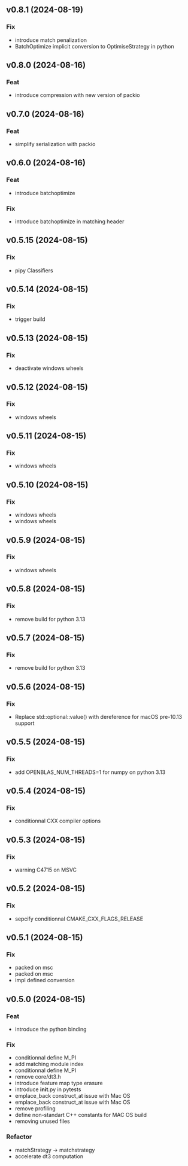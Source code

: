 ## v0.8.1 (2024-08-19)

### Fix

- introduce match penalization
- BatchOptimize implicit conversion to OptimiseStrategy in python

## v0.8.0 (2024-08-16)

### Feat

- introduce compression with new version of packio

## v0.7.0 (2024-08-16)

### Feat

- simplify serialization with packio

## v0.6.0 (2024-08-16)

### Feat

- introduce batchoptimize

### Fix

- introduce batchoptimize in matching header

## v0.5.15 (2024-08-15)

### Fix

- pipy Classifiers

## v0.5.14 (2024-08-15)

### Fix

- trigger build

## v0.5.13 (2024-08-15)

### Fix

- deactivate windows wheels

## v0.5.12 (2024-08-15)

### Fix

- windows wheels

## v0.5.11 (2024-08-15)

### Fix

- windows wheels

## v0.5.10 (2024-08-15)

### Fix

- windows wheels
- windows wheels

## v0.5.9 (2024-08-15)

### Fix

- windows wheels

## v0.5.8 (2024-08-15)

### Fix

- remove build for python 3.13

## v0.5.7 (2024-08-15)

### Fix

- remove build for python 3.13

## v0.5.6 (2024-08-15)

### Fix

- Replace std::optional::value() with dereference for macOS pre-10.13 support

## v0.5.5 (2024-08-15)

### Fix

- add OPENBLAS_NUM_THREADS=1 for numpy on python 3.13

## v0.5.4 (2024-08-15)

### Fix

- conditionnal  CXX compiler options

## v0.5.3 (2024-08-15)

### Fix

- warning C4715 on MSVC

## v0.5.2 (2024-08-15)

### Fix

- sepcify conditionnal CMAKE_CXX_FLAGS_RELEASE

## v0.5.1 (2024-08-15)

### Fix

- packed on msc
- packed on msc
- impl defined conversion

## v0.5.0 (2024-08-15)

### Feat

- introduce the python binding

### Fix

- conditionnal define M_PI
- add matching module index
- conditionnal define M_PI
- remove core/dt3.h
- introduce feature map type erasure
- introduce __init__.py in pytests
- emplace_back construct_at issue with Mac OS
- emplace_back construct_at issue with Mac OS
- remove profiling
- define non-standart C++ constants for MAC OS build
- removing unused files

### Refactor

- matchStrategy -> matchstrategy
- accelerate dt3 computation
